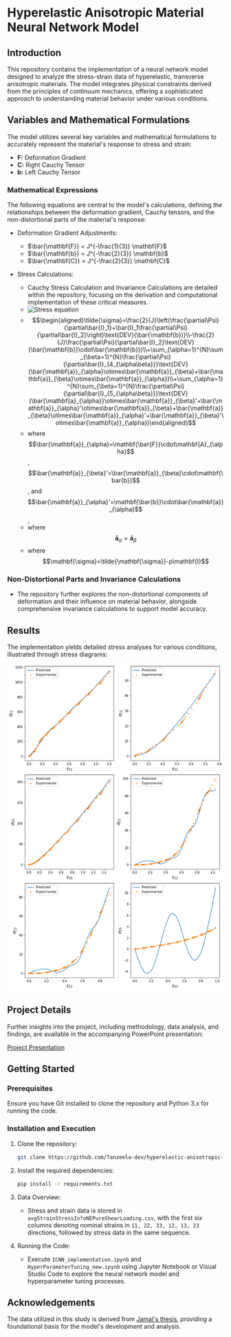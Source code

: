 # Hyperelastic Anisotropic Material Neural Network Model

## Introduction
This repository contains the implementation of a neural network model designed to analyze the stress-strain data of hyperelastic, transverse anisotropic materials. The model integrates physical constraints derived from the principles of continuum mechanics, offering a sophisticated approach to understanding material behavior under various conditions.

## Variables and Mathematical Formulations
The model utilizes several key variables and mathematical formulations to accurately represent the material's response to stress and strain:

- **F:** Deformation Gradient
- **C:** Right Cauchy Tensor
- **b:** Left Cauchy Tensor

### Mathematical Expressions
The following equations are central to the model's calculations, defining the relationships between the deformation gradient, Cauchy tensors, and the non-distortional parts of the material's response:

- Deformation Gradient Adjustments:
  - $\bar{\mathbf{F}} = J^{-\frac{1}{3}} \mathbf{F}$
  - $\bar{\mathbf{b}} = J^{-\frac{2}{3}} \mathbf{b}$
  - $\bar{\mathbf{C}} = J^{-\frac{2}{3}} \mathbf{C}$

- Stress Calculations:
  - Cauchy Stress Calculation and Invariance Calculations are detailed within the repository, focusing on the derivation and computational implementation of these critical measures.
  - <img src="https://latex.codecogs.com/svg.latex?\Large&space;\begin{aligned}\tilde{\sigma}=\frac{2}{J}\left(\frac{\partial\Psi}{\partial\bar{I}_1}+\bar{I}_1\frac{\partial\Psi}{\partial\bar{I}_2}\right)\text{DEV}(\bar{\mathbf{b})}\\-\frac{2}{J}\frac{\partial\Psi}{\partial\bar{I}_2}\text{DEV}(\bar{\mathbf{b}}\cdot\bar{\mathbf{b}})\\+\sum_{\alpha=1}^{N}\sum_{\beta=1}^{N}\frac{\partial\Psi}{\partial\bar{I}_{4_{\alpha\beta}}}\text{DEV}(\bar{\mathbf{a}}_{\alpha}\otimes\bar{\mathbf{a}}_{\beta}+\bar{\mathbf{a}}_{\beta}\otimes\bar{\mathbf{a}}_{\alpha})\\+\sum_{\alpha=1}^{N}\sum_{\beta=1}^{N}\frac{\partial\Psi}{\partial\bar{I}_{5_{\alpha\beta}}}\text{DEV}(\bar{\mathbf{a}_{\alpha}}\otimes\bar{\mathbf{a}}_{\beta}'+\bar{\mathbf{a}}_{\alpha}'\otimes\bar{\mathbf{a}}_{\beta}+\bar{\mathbf{a}}_{\beta}\otimes\bar{\mathbf{a}}_{\alpha}'+\bar{\mathbf{a}}_{\beta}'\otimes\bar{\mathbf{a}}_{\alpha})\end{aligned}" title="Stress equation" />
  - $$\begin{aligned}\tilde{\sigma}=\frac{2}{J}\left(\frac{\partial\Psi}{\partial\bar{I}_1}+\bar{I}_1\frac{\partial\Psi}{\partial\bar{I}_2}\right)\text{DEV}(\bar{\mathbf{b})}\\-\frac{2}{J}\frac{\partial\Psi}{\partial\bar{I}_2}\text{DEV}(\bar{\mathbf{b}}\cdot\bar{\mathbf{b}})\\+\sum_{\alpha=1}^{N}\sum_{\beta=1}^{N}\frac{\partial\Psi}{\partial\bar{I}_{4_{\alpha\beta}}}\text{DEV}(\bar{\mathbf{a}}_{\alpha}\otimes\bar{\mathbf{a}}_{\beta}+\bar{\mathbf{a}}_{\beta}\otimes\bar{\mathbf{a}}_{\alpha})\\+\sum_{\alpha=1}^{N}\sum_{\beta=1}^{N}\frac{\partial\Psi}{\partial\bar{I}_{5_{\alpha\beta}}}\text{DEV}(\bar{\mathbf{a}_{\alpha}}\otimes\bar{\mathbf{a}}_{\beta}'+\bar{\mathbf{a}}_{\alpha}'\otimes\bar{\mathbf{a}}_{\beta}+\bar{\mathbf{a}}_{\beta}\otimes\bar{\mathbf{a}}_{\alpha}'+\bar{\mathbf{a}}_{\beta}'\otimes\bar{\mathbf{a}}_{\alpha})\end{aligned}$$
  - where $$\bar{\mathbf{a}}_{\alpha}=\mathbf{\bar{F}}\cdot\mathbf{A}_{\alpha}$$, $$\bar{\mathbf{a}}_{\beta}'=\bar{\mathbf{a}}_{\beta}\cdot\mathbf{\bar{b}}$$, and $$\bar{\mathbf{a}}_{\alpha}'=\mathbf{\bar{b}}\cdot\bar{\mathbf{a}}_{\alpha}$$,
  - where $$\mathbf{\bar{a}}_{\alpha}=\mathbf{\bar{a}}_{\beta}$$
  - where $$\mathbf{\sigma}=\tilde{\mathbf{\sigma}}-p\mathbf{I}$$

### Non-Distortional Parts and Invariance Calculations
- The repository further explores the non-distortional components of deformation and their influence on material behavior, alongside comprehensive invariance calculations to support model accuracy.

## Results
The implementation yields detailed stress analyses for various conditions, illustrated through stress diagrams:

![Stress Diagrams](ppt/model1_stresses.png)

## Project Details
Further insights into the project, including methodology, data analysis, and findings, are available in the accompanying PowerPoint presentation:

[Project Presentation](ppt/presentation_submition.pptx)

## Getting Started

### Prerequisites
Ensure you have Git installed to clone the repository and Python 3.x for running the code.

### Installation and Execution
1. Clone the repository:
   ```bash
   git clone https://github.com/Tanzeela-dev/hyperelastic-anisotropic-nn
   ```

2. Install the required dependencies:
   ```bash
   pip install -r requirements.txt
   ```

3. Data Overview:
   - Stress and strain data is stored in `avgStrainStressInfoNEPureShearLoading.csv`, with the first six columns denoting nominal strains in `11, 22, 33, 12, 13, 23` directions, followed by stress data in the same sequence.

4. Running the Code:
   - Execute `ICNN_implementation.ipynb` and `HyperParameterTuning_new.ipynb` using Jupyter Notebook or Visual Studio Code to explore the neural network model and hyperparameter tuning processes.

## Acknowledgements
The data utilized in this study is derived from [Jamal's thesis](https://jamal-dev.github.io/about/), providing a foundational basis for the model's development and analysis.
